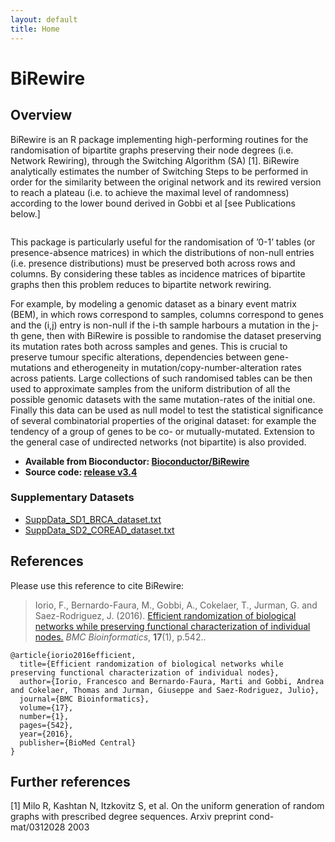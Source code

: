 ```yaml
---
layout: default
title: Home
---
```


# BiRewire

## Overview


BiRewire is an R package implementing high-performing routines for the randomisation of bipartite graphs preserving their node degrees (i.e. Network Rewiring), through the Switching Algorithm (SA) [1]. BiRewire analytically estimates the number of Switching Steps to be performed in order for the similarity between the original network and its rewired version to reach a plateau (i.e. to achieve the maximal level of randomness) according to the lower bound derived in Gobbi et al [see Publications below.] 

<img src="/BiRewire/public/fig1.png" alt="" align="middle">

This package is particularly useful for the randomisation of ’0-1’ tables (or presence-absence matrices) in which the distributions of non-null entries (i.e. presence distributions) must be preserved both across rows and columns. By considering these tables as incidence matrices of bipartite graphs then this problem reduces to bipartite network rewiring.

For example, by modeling a genomic dataset as a binary event matrix (BEM), in which rows correspond to samples, columns correspond to genes and the (i,j) entry is non-null if the i-th sample harbours a mutation in the j-th gene, then with BiRewire is possible to randomise the dataset preserving its mutation rates both across samples and genes. This is crucial to preserve tumour specific alterations, dependencies between gene-mutations and etherogeneity in mutation/copy-number-alteration rates across patients. Large collections of such randomised tables can be then used to approximate samples from the uniform distribution of all the possible genomic datasets with the same mutation-rates of the initial one. Finally this data can be used as null model to test the statistical significance of several combinatorial properties of the original dataset: for example the tendency of a group of genes to be co- or mutually-mutated.
Extension to the general case of undirected networks (not bipartite) is also provided.





- **Available from Bioconductor: [Bioconductor/BiRewire](http://bioconductor.org/packages/release/bioc/html/BiRewire.html)**
- **Source code: [release v3.4](https://github.com/Bioconductor-mirror/BiRewire/tree/release-3.4)**

### Supplementary Datasets
* [SuppData_SD1_BRCA_dataset.txt](saezlab.org/files/birewire/SuppData_SD1_BRCA_dataset.txt)
* [SuppData_SD2_COREAD_dataset.txt](saezlab.org/files/birewire/SuppData_SD2_COREAD_dataset.txt)


## References
Please use this reference to cite BiRewire:

> Iorio, F., Bernardo-Faura, M., Gobbi, A., Cokelaer, T., Jurman, G. and Saez-Rodriguez, J. (2016). [Efficient randomization of biological networks while preserving functional characterization of individual nodes.](http://doi.org/10.1186/s12859-016-1402-1) _BMC Bioinformatics_, **17**(1), p.542..

```
@article{iorio2016efficient,
  title={Efficient randomization of biological networks while preserving functional characterization of individual nodes},
  author={Iorio, Francesco and Bernardo-Faura, Marti and Gobbi, Andrea and Cokelaer, Thomas and Jurman, Giuseppe and Saez-Rodriguez, Julio},
  journal={BMC Bioinformatics},
  volume={17},
  number={1},
  pages={542},
  year={2016},
  publisher={BioMed Central}
}
```

## Further references
[1] Milo R, Kashtan N, Itzkovitz S, et al. On the uniform generation of random graphs with prescribed degree sequences. Arxiv preprint cond-mat/0312028 2003
